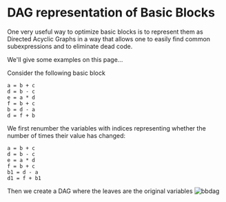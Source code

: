 # DAG representation of Basic Blocks
One very useful way to optimize basic blocks is to represent them as Directed Acyclic Graphs
in a way that allows one to easily find common subexpressions and to eliminate dead code.

We'll give some examples on this page...

Consider the following basic block
```
a = b + c
d = b - c
e = a * d
f = b + c
b = d - a
d = f + b
```
We first renumber the variables with indices representing whether the number of times their value has changed:
```
a = b + c
d = b - c
e = a * d
f = b + c
b1 = d - a
d1 = f + b1
```

Then we create a DAG where the leaves are the original variables
![bbdag](https://github.com/tjhickey724/compiler_design/assets/195879/36187835-ded8-41a6-b7c8-901c39e59cc2)


